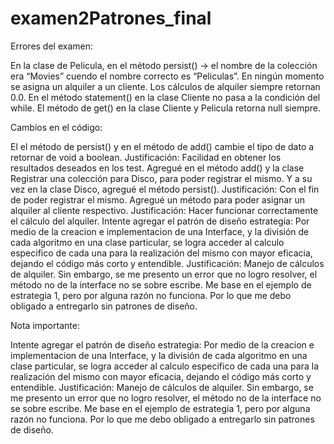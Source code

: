 # examen2Patrones_final
Errores del examen:

En la clase de Pelicula, en el método persist() → el nombre de la colección era “Movies” cuendo el nombre correcto es “Peliculas”.
En ningún momento se asigna un alquiler a un cliente.
Los cálculos de alquiler siempre retornan 0.0.
En el método statement() en la clase Cliente no pasa a la condición del while.
El método de get() en la clase Cliente y Pelicula retorna null siempre.


Cambios en el código:

El el método de persist() y en el método de add() cambie el tipo de dato a retornar de void a boolean. Justificación: Facilidad en obtener los resultados deseados en los test.
Agregué en el método add() y la clase Registrar una colección para Disco, para poder registrar el mismo.
Y a su vez en la clase Disco, agregué el método persist(). Justificación: Con el fin de poder registrar el mismo.
Agregué un método para poder asignar un alquiler al cliente respectivo. Justificación: Hacer funcionar correctamente el cálculo del alquiler.
Intente agregar el patrón de diseño estrategia: Por medio de la creacion e implementacion de una Interface, y la división de cada algoritmo en una clase particular, se logra acceder al calculo especifico de cada una para la realización del mismo con mayor eficacia, dejando el código más corto y entendible. Justificación: Manejo de cálculos de alquiler. Sin embargo, se me presento un error que no logro resolver, el método no de la interface no se sobre escribe. Me base en el ejemplo de estrategia 1, pero por alguna razón no funciona. Por lo que me debo obligado a entregarlo sin patrones de diseño.


Nota importante:

Intente agregar el patrón de diseño estrategia: Por medio de la creacion e implementacion de una Interface, y la división de cada algoritmo en una clase particular, se logra acceder al calculo especifico de cada una para la realización del mismo con mayor eficacia, dejando el código más corto y entendible. Justificación: Manejo de cálculos de alquiler. Sin embargo, se me presento un error que no logro resolver, el método no de la interface no se sobre escribe. Me base en el ejemplo de estrategia 1, pero por alguna razón no funciona. Por lo que me debo obligado a entregarlo sin patrones de diseño.

